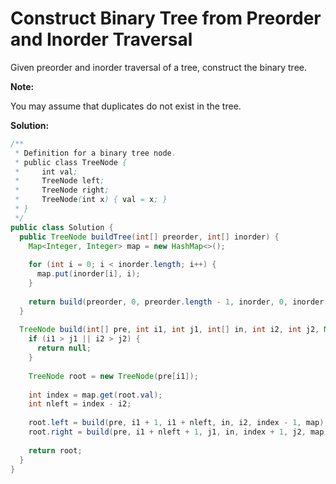 # Construct Binary Tree from Preorder and Inorder Traversal

Given preorder and inorder traversal of a tree, construct the binary tree.

**Note:**

You may assume that duplicates do not exist in the tree.

**Solution:**
```java
/**
 * Definition for a binary tree node.
 * public class TreeNode {
 *     int val;
 *     TreeNode left;
 *     TreeNode right;
 *     TreeNode(int x) { val = x; }
 * }
 */
public class Solution {
  public TreeNode buildTree(int[] preorder, int[] inorder) {
    Map<Integer, Integer> map = new HashMap<>();
        
    for (int i = 0; i < inorder.length; i++) {
      map.put(inorder[i], i);
    }
        
    return build(preorder, 0, preorder.length - 1, inorder, 0, inorder.length - 1, map);
  }
    
  TreeNode build(int[] pre, int i1, int j1, int[] in, int i2, int j2, Map<Integer, Integer> map) {
    if (i1 > j1 || i2 > j2) {
      return null;
    }
            
    TreeNode root = new TreeNode(pre[i1]);
        
    int index = map.get(root.val);
    int nleft = index - i2;
        
    root.left = build(pre, i1 + 1, i1 + nleft, in, i2, index - 1, map);
    root.right = build(pre, i1 + nleft + 1, j1, in, index + 1, j2, map);
        
    return root;
  }
}
```